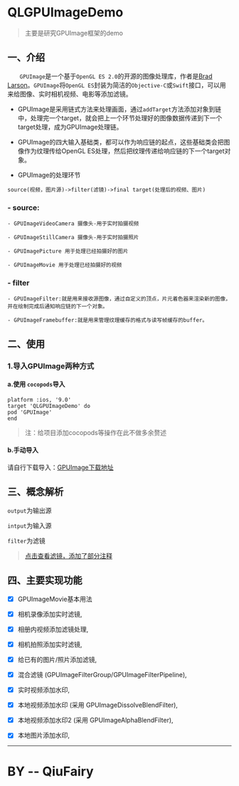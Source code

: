 # QLGPUImageDemo

> 主要是研究GPUImage框架的demo

## 一、介绍
&nbsp;&nbsp;&nbsp;&nbsp;&nbsp;&nbsp;&nbsp;` GPUImage `是一个基于` OpenGL ES 2.0 `的开源的图像处理库，作者是[Brad Larson](https://link.jianshu.com/?t=https://github.com/BradLarson)。` GPUImage `将` OpenGL ES `封装为简洁的` Objective-C `或` Swift `接口，可以用来给图像、实时相机视频、电影等添加滤镜。


- GPUImage是采用链式方法来处理画面，通过`addTarget`方法添加对象到链中，处理完一个target，就会把上一个环节处理好的图像数据传递到下一个target处理，成为GPUImage处理链。

- GPUImage的四大输入基础类，都可以作为响应链的起点，这些基础类会把图像作为纹理传给OpenGL ES处理，然后把纹理传递给响应链的下一个target对象。

- GPUImage的处理环节

`source(视频，图片源)->filter(滤镜)->final target(处理后的视频、图片)`

### - source:

	- GPUImageVideoCamera 摄像头-用于实时拍摄视频

	- GPUImageStillCamera 摄像头-用于实时拍摄照片

	- GPUImagePicture 用于处理已经拍摄好的图片

	- GPUImageMovie 用于处理已经拍摄好的视频

### - filter

	- GPUImageFilter:就是用来接收源图像，通过自定义的顶点，片元着色器来渲染新的图像，并在绘制完成后通知响应链的下一个对象。

	- GPUImageFramebuffer:就是用来管理纹理缓存的格式与读写帧缓存的buffer。


## 二、使用
### 1.导入GPUImage两种方式
#### a.使用 ` cocopods `导入
```
platform :ios, '9.0'
target 'QLGPUImageDemo' do
pod 'GPUImage'
end
```
>注：给项目添加cocopods等操作在此不做多余赘述

#### b.手动导入
请自行下载导入：[GPUImage下载地址](https://github.com/BradLarson/GPUImage)

## 三、概念解析

` output `为输出源

` intput `为输入源

` filter `为滤镜
 
> [点击查看滤镜，添加了部分注释](https://github.com/qiufairy/QLGPUImageDemo/blob/master/GPUImageFilter.md) 

## 四、主要实现功能

- [x] GPUImageMovie基本用法
- [x] 相机录像添加实时滤镜,
- [x] 相册内视频添加滤镜处理,
- [x] 相机拍照添加实时滤镜,
- [x] 给已有的图片/照片添加滤镜,
- [x] 混合滤镜 (GPUImageFilterGroup/GPUImageFilterPipeline),
- [x] 实时视频添加水印,
- [x] 本地视频添加水印 (采用 GPUImageDissolveBlendFilter),
- [x] 本地视频添加水印2 (采用 GPUImageAlphaBlendFilter),
- [x] 本地图片添加水印,



----
# BY -- QiuFairy